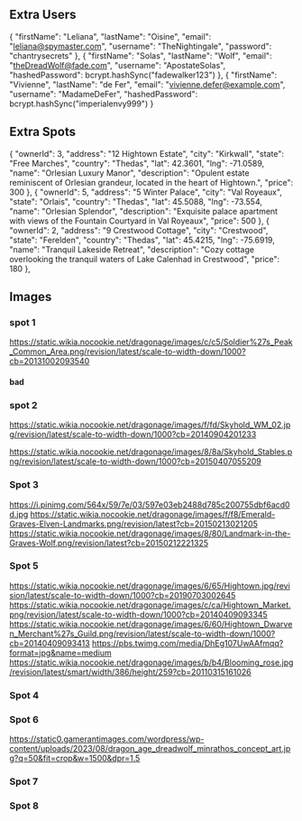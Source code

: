 ## Extra Users
{
  "firstName": "Leliana",
  "lastName": "Oisine",
  "email": "leliana@spymaster.com",
  "username": "TheNightingale",
  "password": "chantrysecrets"
},
{
    "firstName": "Solas",
    "lastName": "Wolf",
    "email": "theDreadWolf@fade.com",
    "username": "ApostateSolas",
    "hashedPassword": bcrypt.hashSync("fadewalker123")
},
{
    "firstName": "Vivienne",
    "lastName": "de Fer",
    "email": "vivienne.defer@example.com",
    "username": "MadameDeFer",
    "hashedPassword": bcrypt.hashSync("imperialenvy999")
}

## Extra Spots
{
    "ownerId": 3,
    "address": "12 Hightown Estate",
    "city": "Kirkwall",
    "state": "Free Marches",
    "country": "Thedas",
    "lat": 42.3601,
    "lng": -71.0589,
    "name": "Orlesian Luxury Manor",
    "description": "Opulent estate reminiscent of Orlesian grandeur, located in the heart of Hightown.",
    "price": 300
  },
  {
    "ownerId": 5,
    "address": "5 Winter Palace",
    "city": "Val Royeaux",
    "state": "Orlais",
    "country": "Thedas",
    "lat": 45.5088,
    "lng": -73.554,
    "name": "Orlesian Splendor",
    "description": "Exquisite palace apartment with views of the Fountain Courtyard in Val Royeaux",
    "price": 500
  },
  {
    "ownerId": 2,
    "address": "9 Crestwood Cottage",
    "city": "Crestwood",
    "state": "Ferelden",
    "country": "Thedas",
    "lat": 45.4215,
    "lng": -75.6919,
    "name": "Tranquil Lakeside Retreat",
    "description": "Cozy cottage overlooking the tranquil waters of Lake Calenhad in Crestwood",
    "price": 180
  },



## Images
### spot 1
<!-- https://static.wikia.nocookie.net/dragonage/images/7/70/Peak.jpg/revision/latest?cb=20091210191621 -->
<!-- https://static.wikia.nocookie.net/dragonage/images/5/54/Soldier%27s_Peak_Entrance_Hall.png/revision/latest/scale-to-width-down/1000?cb=20131002094537 -->
https://static.wikia.nocookie.net/dragonage/images/c/c5/Soldier%27s_Peak_Common_Area.png/revision/latest/scale-to-width-down/1000?cb=20131002093540
#### bad
<!-- https://static.wikia.nocookie.net/dragonage/images/1/11/Soldier%27s_Peak_Warden-Commander%27s_Office.png/revision/latest?cb=20131002094005 -->
<!-- https://static.wikia.nocookie.net/dragonage/images/b/b5/Soldier%27s_Peak_Tower_interior.png/revision/latest/scale-to-width-down/1000?cb=20131002093750 -->

### spot 2
<!-- https://static.wikia.nocookie.net/dragonage/images/d/d0/Skyhold_Exterior.png/revision/latest/scale-to-width-down/1000?cb=20150718094736 -->
<!-- https://static.wikia.nocookie.net/dragonage/images/d/d4/Skyhold_Courtyard.png/revision/latest/scale-to-width-down/1000?cb=20210620193724 -->
<!-- https://static.wikia.nocookie.net/dragonage/images/e/ec/Inquisitor%27s_Quarters.png/revision/latest/scale-to-width-down/1000?cb=20150407053457 -->
https://static.wikia.nocookie.net/dragonage/images/f/fd/Skyhold_WM_02.jpg/revision/latest/scale-to-width-down/1000?cb=20140904201233
<!-- https://static.wikia.nocookie.net/dragonage/images/7/7b/Skyhold_Garden.png/revision/latest/scale-to-width-down/1000?cb=20150407053457 -->
https://static.wikia.nocookie.net/dragonage/images/8/8a/Skyhold_Stables.png/revision/latest/scale-to-width-down/1000?cb=20150407055209
<!-- https://static.wikia.nocookie.net/dragonage/images/d/d0/Skyhold_Exterior.png/revision/latest/scale-to-width-down/1000?cb=20150718094736 -->


### Spot 3
<!-- https://static.wikia.nocookie.net/dragonage/images/3/32/Emerald_Graves_Inquisition.jpg/revision/latest/scale-to-width-down/1000?cb=20150107042135 -->
<!-- https://starandshadow.wordpress.com/wp-content/uploads/2015/03/emerald-graves.jpg?w=300 -->
https://i.pinimg.com/564x/59/7e/03/597e03eb2488d785c200755dbf6acd0d.jpg
https://static.wikia.nocookie.net/dragonage/images/f/f8/Emerald-Graves-Elven-Landmarks.png/revision/latest?cb=20150213021205
https://static.wikia.nocookie.net/dragonage/images/8/80/Landmark-in-the-Graves-Wolf.png/revision/latest?cb=20150212221325

### Spot 5
<!-- https://static.wikia.nocookie.net/dragonage/images/7/7d/Hightown_DA2.png/revision/latest/scale-to-width-down/1000?cb=20140409093317 -->
<!-- https://static.wikia.nocookie.net/dragonage/images/d/d2/Hightown-02-p.jpg/revision/latest/scale-to-width-down/1000?cb=20190706122746 -->
https://static.wikia.nocookie.net/dragonage/images/6/65/Hightown.jpg/revision/latest/scale-to-width-down/1000?cb=20190703002645
https://static.wikia.nocookie.net/dragonage/images/c/ca/Hightown_Market.png/revision/latest/scale-to-width-down/1000?cb=20140409093345
https://static.wikia.nocookie.net/dragonage/images/6/60/Hightown_Dwarven_Merchant%27s_Guild.png/revision/latest/scale-to-width-down/1000?cb=20140409093413
https://pbs.twimg.com/media/DhEg107UwAAfmqq?format=jpg&name=medium
https://static.wikia.nocookie.net/dragonage/images/b/b4/Blooming_rose.jpg/revision/latest/smart/width/386/height/259?cb=20110315161026


### Spot 4
<!-- https://static0.gamerantimages.com/wordpress/wp-content/uploads/2022/11/ser.jpg?q=50&fit=contain&w=1140&h=&dpr=1.5 -->
<!-- https://static0.gamerantimages.com/wordpress/wp-content/uploads/2023/08/dragon_age_dreadwolf_concept_art.jpg?q=50&fit=contain&w=1140&h=&dpr=1.5 -->
<!-- https://i.postimg.cc/8z06Wv5W/Dragon-Age-The-World-of-Thedas-v1-078.jpg -->

### Spot 6
<!-- https://static.wikia.nocookie.net/dragonage/images/8/8a/Veilguard_promotional_4.jpg/revision/latest/scale-to-width-down/1000?cb=20240610030625 -->
<!-- https://static.wikia.nocookie.net/dragonage/images/2/27/Minrathous_Docktown.jpeg/revision/latest/scale-to-width-down/1000?cb=20240611023510 -->
https://static0.gamerantimages.com/wordpress/wp-content/uploads/2023/08/dragon_age_dreadwolf_minrathos_concept_art.jpg?q=50&fit=crop&w=1500&dpr=1.5
<!-- https://static.wixstatic.com/media/c99ec0_43c957cefc1148b083c93428abf6f9ce~mv2.png/v1/fill/w_980,h_420,al_c,q_90,usm_0.66_1.00_0.01,enc_auto/c99ec0_43c957cefc1148b083c93428abf6f9ce~mv2.png -->

### Spot 7
<!-- https://static.wikia.nocookie.net/dragonage/images/c/c7/Denerim.JPG/revision/latest?cb=20091001003154 -->
<!-- https://static.wikia.nocookie.net/dragonage/images/a/a8/Denerim1.jpg/revision/latest?cb=20121230023952 -->
<!-- https://static.wikia.nocookie.net/dragonage/images/1/18/Denerim2.jpg/revision/latest/scale-to-width-down/1000?cb=20121230024100 -->

### Spot 8
<!-- https://static1.thegamerimages.com/wordpress/wp-content/uploads/2021/06/villa-maurel.png?q=50&fit=crop&w=740&dpr=1.5 -->
<!-- https://i.ytimg.com/vi/BTpk9goBKhI/maxresdefault.jpg -->
